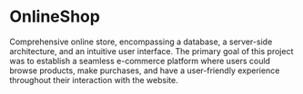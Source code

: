 # OnlineShop
Comprehensive online store, encompassing a database, a server-side architecture, and an intuitive user interface. The primary goal of this project was to establish a seamless e-commerce platform where users could browse products, make purchases, and have a user-friendly experience throughout their interaction with the website.
